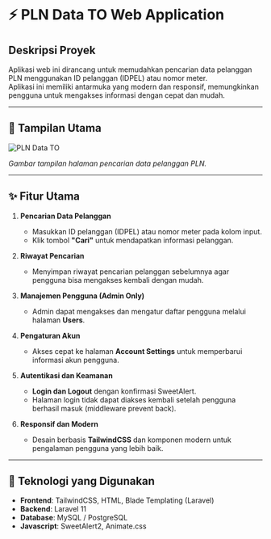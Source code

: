# ⚡ PLN Data TO Web Application

## Deskripsi Proyek
Aplikasi web ini dirancang untuk memudahkan pencarian data pelanggan PLN menggunakan ID pelanggan (IDPEL) atau nomor meter.  
Aplikasi ini memiliki antarmuka yang modern dan responsif, memungkinkan pengguna untuk mengakses informasi dengan cepat dan mudah.

---

## 📸 Tampilan Utama
![PLN Data TO](https://github.com/user-attachments/assets/21392a00-092f-4a32-8a6d-1c3ff993ddb5)
  
*Gambar tampilan halaman pencarian data pelanggan PLN.*

---

## ✨ Fitur Utama
1. **Pencarian Data Pelanggan**  
   - Masukkan ID pelanggan (IDPEL) atau nomor meter pada kolom input.  
   - Klik tombol **"Cari"** untuk mendapatkan informasi pelanggan.  

2. **Riwayat Pencarian**  
   - Menyimpan riwayat pencarian pelanggan sebelumnya agar pengguna bisa mengakses kembali dengan mudah.  

3. **Manajemen Pengguna (Admin Only)**  
   - Admin dapat mengakses dan mengatur daftar pengguna melalui halaman **Users**.  

4. **Pengaturan Akun**  
   - Akses cepat ke halaman **Account Settings** untuk memperbarui informasi akun pengguna.  

5. **Autentikasi dan Keamanan**  
   - **Login dan Logout** dengan konfirmasi SweetAlert.  
   - Halaman login tidak dapat diakses kembali setelah pengguna berhasil masuk (middleware prevent back).  

6. **Responsif dan Modern**  
   - Desain berbasis **TailwindCSS** dan komponen modern untuk pengalaman pengguna yang lebih baik.  

---

## 🚀 Teknologi yang Digunakan
- **Frontend**: TailwindCSS, HTML, Blade Templating (Laravel)  
- **Backend**: Laravel 11  
- **Database**: MySQL / PostgreSQL  
- **Javascript**: SweetAlert2, Animate.css  
